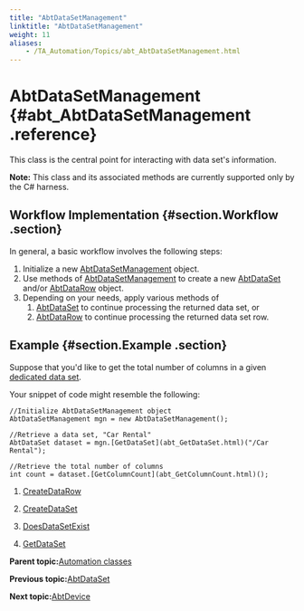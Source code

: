 ```yaml
--- 
title: "AbtDataSetManagement"
linktitle: "AbtDataSetManagement"
weight: 11
aliases: 
    - /TA_Automation/Topics/abt_AbtDataSetManagement.html
---
```

# AbtDataSetManagement {#abt_AbtDataSetManagement .reference}

This class is the central point for interacting with data set's information.

**Note:** This class and its associated methods are currently supported only by the C\# harness.

## Workflow Implementation {#section.Workflow .section}

In general, a basic workflow involves the following steps:

1.  Initialize a new [AbtDataSetManagement](abt_AbtDataSetManagement.html) object.
2.  Use methods of [AbtDataSetManagement](abt_AbtDataSetManagement.html) to create a new [AbtDataSet](abt_AbtDataSet.html) and/or [AbtDataRow](abt_AbtDataRow.html) object.
3.  Depending on your needs, apply various methods of
    1.  [AbtDataSet](abt_AbtDataSet.html) to continue processing the returned data set, or
    2.  [AbtDataRow](abt_AbtDataRow.html) to continue processing the returned data set row.

## Example {#section.Example .section}

Suppose that you'd like to get the total number of columns in a given [dedicated data set](../../TA_Glossary/Topics/glossaryDedicatedDataSet.html).

Your snippet of code might resemble the following:

```
//Initialize AbtDataSetManagement object
AbtDataSetManagement mgn = new AbtDataSetManagement();

//Retrieve a data set, "Car Rental"
AbtDataSet dataset = mgn.[GetDataSet](abt_GetDataSet.html)("/Car Rental");

//Retrieve the total number of columns
int count = dataset.[GetColumnCount](abt_GetColumnCount.html)();
```

1.  [CreateDataRow](../../TA_Automation/Topics/abt_CreateDataRow.html)  

2.  [CreateDataSet](../../TA_Automation/Topics/abt_CreateDataSet.html)  

3.  [DoesDataSetExist](../../TA_Automation/Topics/abt_DoesDataSetExist.html)  

4.  [GetDataSet](../../TA_Automation/Topics/abt_GetDataSet.html)  


**Parent topic:**[Automation classes](../../TA_Automation/Topics/abt_methods_abt.html)

**Previous topic:**[AbtDataSet](../../TA_Automation/Topics/abt_AbtDataSet.html)

**Next topic:**[AbtDevice](../../TA_Automation/Topics/abt_Device.html)

